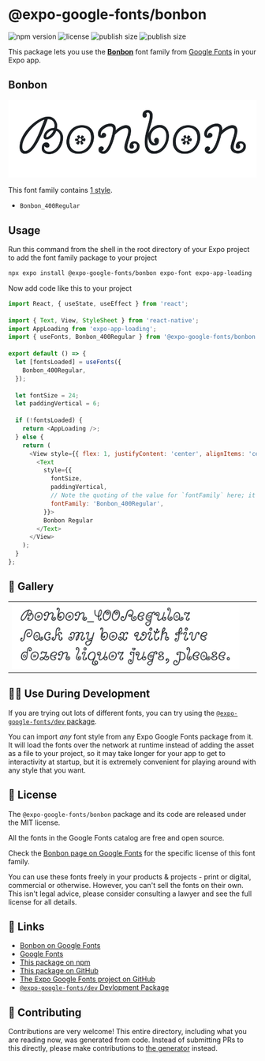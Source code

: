 # @expo-google-fonts/bonbon

![npm version](https://flat.badgen.net/npm/v/@expo-google-fonts/bonbon)
![license](https://flat.badgen.net/github/license/expo/google-fonts)
![publish size](https://flat.badgen.net/packagephobia/install/@expo-google-fonts/bonbon)
![publish size](https://flat.badgen.net/packagephobia/publish/@expo-google-fonts/bonbon)

This package lets you use the [**Bonbon**](https://fonts.google.com/specimen/Bonbon) font family from [Google Fonts](https://fonts.google.com/) in your Expo app.

## Bonbon

![Bonbon](./font-family.png)

This font family contains [1 style](#-gallery).

- `Bonbon_400Regular`

## Usage

Run this command from the shell in the root directory of your Expo project to add the font family package to your project
```sh
npx expo install @expo-google-fonts/bonbon expo-font expo-app-loading
```

Now add code like this to your project
```js
import React, { useState, useEffect } from 'react';

import { Text, View, StyleSheet } from 'react-native';
import AppLoading from 'expo-app-loading';
import { useFonts, Bonbon_400Regular } from '@expo-google-fonts/bonbon';

export default () => {
  let [fontsLoaded] = useFonts({
    Bonbon_400Regular,
  });

  let fontSize = 24;
  let paddingVertical = 6;

  if (!fontsLoaded) {
    return <AppLoading />;
  } else {
    return (
      <View style={{ flex: 1, justifyContent: 'center', alignItems: 'center' }}>
        <Text
          style={{
            fontSize,
            paddingVertical,
            // Note the quoting of the value for `fontFamily` here; it expects a string!
            fontFamily: 'Bonbon_400Regular',
          }}>
          Bonbon Regular
        </Text>
      </View>
    );
  }
};

```

## 🔡 Gallery


||||
|-|-|-|
|![Bonbon_400Regular](./Bonbon_400Regular.ttf.png)||||


## 👩‍💻 Use During Development

If you are trying out lots of different fonts, you can try using the [`@expo-google-fonts/dev` package](https://github.com/expo/google-fonts/tree/master/font-packages/dev#readme).

You can import *any* font style from any Expo Google Fonts package from it. It will load the fonts
over the network at runtime instead of adding the asset as a file to your project, so it may take longer
for your app to get to interactivity at startup, but it is extremely convenient
for playing around with any style that you want.

## 📖 License

The `@expo-google-fonts/bonbon` package and its code are released under the MIT license.

All the fonts in the Google Fonts catalog are free and open source.

Check the [Bonbon page on Google Fonts](https://fonts.google.com/specimen/Bonbon) for the specific license of this font family.

You can use these fonts freely in your products & projects - print or digital, commercial or otherwise. However, you can't sell the fonts on their own. This isn't legal advice, please consider consulting a lawyer and see the full license for all details.

## 🔗 Links

- [Bonbon on Google Fonts](https://fonts.google.com/specimen/Bonbon)
- [Google Fonts](https://fonts.google.com/)
- [This package on npm](https://www.npmjs.com/package/@expo-google-fonts/bonbon)
- [This package on GitHub](https://github.com/expo/google-fonts/tree/master/font-packages/bonbon)
- [The Expo Google Fonts project on GitHub](https://github.com/expo/google-fonts)
- [`@expo-google-fonts/dev` Devlopment Package](https://github.com/expo/google-fonts/tree/master/font-packages/dev)

## 🤝 Contributing

Contributions are very welcome! This entire directory, including what you are reading now, was generated from code. Instead of submitting PRs to this directly, please make contributions to [the generator](https://github.com/expo/google-fonts/tree/master/packages/generator) instead.
